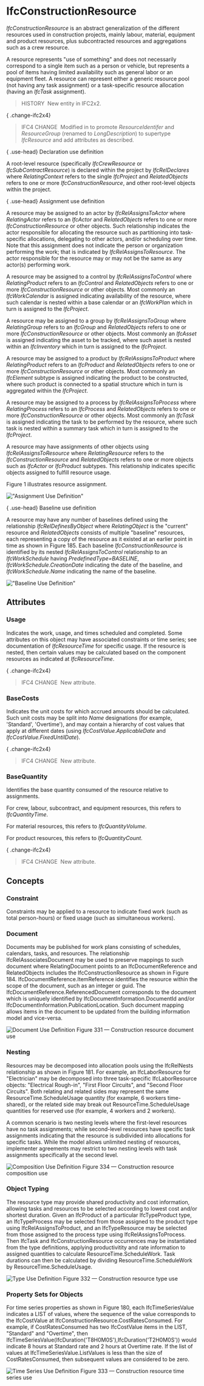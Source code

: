 # IfcConstructionResource

_IfcConstructionResource_ is an abstract generalization of the different resources used in construction projects, mainly labour, material, equipment and product resources, plus subcontracted resources and aggregations such as a crew resource.

A resource represents "use of something" and does not necessarily correspond to a single item such as a person or vehicle, but represents a pool of items having limited availability such as general labor or an equipment fleet. A resource can represent either a generic resource pool (not having any task assignment) or a task-specific resource allocation (having an _IfcTask_ assignment).

> HISTORY&nbsp; New entity in IFC2x2.

{ .change-ifc2x4}
> IFC4 CHANGE&nbsp; Modified in to promote _ResourceIdentifer_ and _ResourceGroup_ (renamed to _LongDescription_) to supertype _IfcResource_ and add attributes as described.

{ .use-head}
Declaration use definition

A root-level resource (specifically _IfcCrewResource_ or _IfcSubContractResource_) is declared within the project by _IfcRelDeclares_ where _RelatingContext_ refers to the single _IfcProject_ and _RelatedObjects_ refers to one or more _IfcConstructionResource_, and other root-level objects within the project.

{ .use-head}
Assignment use definition

A resource may be assigned to an actor by _IfcRelAssignsToActor_ where _RelatingActor_ refers to an _IfcActor_ and _RelatedObjects_ refers to one or more _IfcConstructionResource_ or other objects. Such relationship indicates the actor responsible for allocating the resource such as partitioning into task-specific allocations, delegating to other actors, and/or scheduling over time. Note that this assignment does not indicate the person or organization performing the work; that is indicated by _IfcRelAssignsToResource_. The actor responsible for the resource may or may not be the same as any actor(s) performing work.

A resource may be assigned to a control by _IfcRelAssignsToControl_ where _RelatingProduct_ refers to an _IfcControl_ and _RelatedObjects_ refers to one or more _IfcConstructionResource_ or other objects. Most commonly an _IfcWorkCalendar_ is assigned indicating availability of the resource, where such calendar is nested within a base calendar or an _IfcWorkPlan_ which in turn is assigned to the _IfcProject_.

A resource may be assigned to a group by _IfcRelAssignsToGroup_ where _RelatingGroup_ refers to an _IfcGroup_ and _RelatedObjects_ refers to one or more _IfcConstructionResource_ or other objects. Most commonly an _IfcAsset_ is assigned indicating the asset to be tracked, where such asset is nested within an _IfcInventory_ which in turn is assigned to the _IfcProject_.

A resource may be assigned to a product by _IfcRelAssignsToProduct_ where _RelatingProduct_ refers to an _IfcProduct_ and _RelatedObjects_ refers to one or more _IfcConstructionResource_ or other objects. Most commonly an _IfcElement_ subtype is assigned indicating the product to be constructed, where such product is connected to a spatial structure which in turn is aggregated within the _IfcProject_.

A resource may be assigned to a process by _IfcRelAssignsToProcess_ where _RelatingProcess_ refers to an _IfcProcess_ and _RelatedObjects_ refers to one or more _IfcConstructionResource_ or other objects. Most commonly an _IfcTask_ is assigned indicating the task to be performed by the resource, where such task is nested within a summary task which in turn is assigned to the _IfcProject_.

A resource may have assignments of other objects using _IfcRelAssignsToResource_ where _RelatingResource_ refers to the _IfcConstructionResource_ and _RelatedObjects_ refers to one or more objects such as _IfcActor_ or _IfcProduct_ subtypes. This relationship indicates specific objects assigned to fulfill resource usage.

Figure 1 illustrates resource assignment.

!["Assignment Use Definition"](../../../../figures/ifcconstructionresource-assignment.png "Figure 1 &mdash; Construction resource assignment use")

{ .use-head}
Baseline use definition

A resource may have any number of baselines defined using the relationship _IfcRelDefinesByObject_ where _RelatingObject_ is the "current" resource and _RelatedObjects_ consists of multiple "baseline" resources, each representing a copy of the resource as it existed at an earlier point in time as shown in Figure 185. Each baseline _IfcConstructionResource_ is identified by its nested _IfcRelAssignsToControl_ relationship to an _IfcWorkSchedule_ having _PredefinedType=BASELINE_, _IfcWorkSchedule.CreationDate_ indicating the date of the baseline, and _IfcWorkSchedule.Name_ indicating the name of the baseline.

!["Baseline Use Definition"](../../../../figures/ifcconstructionresource-baseline.png "Figure 2 &mdash; Construction resource baseline use")

## Attributes

### Usage
Indicates the work, usage, and times scheduled and completed.  Some attributes on this object may have associated constraints or time series; see documentation of _IfcResourceTime_ for specific usage.  If the resource is nested, then certain values may be calculated based on the component resources as indicated at _IfcResourceTime_.

{ .change-ifc2x4}
> IFC4 CHANGE&nbsp; New attribute.

### BaseCosts
Indicates the unit costs for which accrued amounts should be calculated.  Such unit costs may be split into _Name_ designations (for example, 'Standard', 'Overtime'), and may contain a hierarchy of cost values that apply at different dates (using _IfcCostValue.ApplicableDate_ and _IfcCostValue.FixedUntilDate_).

{ .change-ifc2x4}
> IFC4 CHANGE&nbsp; New attribute.

### BaseQuantity
Identifies the base quantity consumed of the resource relative to assignments.  

For crew, labour, subcontract, and equipment resources, this refers to _IfcQuantityTime_.

For material resources, this refers to _IfcQuantityVolume_.

For product resources, this refers to _IfcQuantityCount_.

{ .change-ifc2x4}
> IFC4 CHANGE&nbsp; New attribute.

## Concepts

### Constraint

Constraints may be applied to a resource to indicate fixed work (such as total person-hours) or fixed usage (such as simultaneous workers).


### Document

Documents may be published for work plans consisting of schedules, calendars, tasks, and resources. The relationship IfcRelAssociatesDocument may be used to preserve mappings to such document where RelatingDocument points to an IfcDocumentReference and RelatedObjects includes the IfcConstructionResource as shown in Figure 184.
IfcDocumentReference.ItemReference identifies the resource within the scope of the document, such as an integer or guid. The IfcDocumentReference.ReferencedDocument corresponds to the document which is uniquely identified by IfcDocumentInformation.DocumentId and/or IfcDocumentInformation.PublicationLocation. Such document mapping allows items in the document to be updated from the building information model and vice-versa.


![Document Use Definition](../../../../figuresifcconstructionresource-document.png)
Figure 331 — Construction resource document use



### Nesting

Resources may be decomposed into allocation pools using the IfcRelNests relationship as shown in Figure 181. For example, an IfcLaborResource for "Electrician" may be decomposed into three task-specific IfcLaborResource objects: "Electrical Rough-in", "First Floor Circuits", and "Second Floor Circuits". Both relating and related sides may represent the same ResourceTime.ScheduleUsage quantity (for example, 6 workers time-shared), or the related side may break out ResourceTime.ScheduleUsage quantities for reserved use (for example, 4 workers and 2 workers).


A common scenario is two nesting levels where the first-level resources have no task assignments; while second-level resources have specific task assignments indicating that the resource is subdivided into allocations for specific tasks. While the model allows unlimited nesting of resources, implementer agreements may restrict to two nesting levels with task assignments specifically at the second level.


![Composition Use Definition](../../../../figuresifcconstructionresource-composition.png)
Figure 334 — Construction resource composition use



### Object Typing

The resource type may provide shared productivity and cost information, allowing tasks and resources to be selected according to lowest cost and/or shortest duration. Given an IfcProduct of a particular IfcTypeProduct type, an IfcTypeProcess may be selected from those assigned to the product type using IfcRelAssignsToProduct, and an IfcTypeResource may be selected from those assigned to the process type using IfcRelAssignsToProcess. Then IfcTask and IfcConstructionResource occurrences may be instantiated from the type definitions, applying productivitity and rate information to assigned quantities to calculate ResourceTime.ScheduleWork. Task durations can then be calculated by dividing ResourceTime.ScheduleWork by ResourceTime.ScheduleUsage.


![Type Use Definition](../../../../figuresifcconstructionresource-type.png)
Figure 332 — Construction resource type use



### Property Sets for Objects

For time series properties as shown in Figure 180, each IfcTimeSeriesValue indicates a LIST of values, where the sequence of the value corresponds to the IfcCostValue at IfcConstructionResource.CostRatesConsumed. For example, if CostRatesConsumed has two IfcCostValue items in the LIST, "Standard" and "Overtime", then IfcTimeSeriesValue(IfcDuration('T8H0M0S'),IfcDuration('T2H0M0S')) would indicate 8 hours at Standard rate and 2 hours at Overtime rate. If the list of values at IfcTimeSeriesValue.ListValues is less than the size of CostRatesConsumed, then subsequent values are considered to be zero.


![Time Series Use Definition](../../../../figuresifcconstructionresource-timeseries.png)
Figure 333 — Construction resource time series use




